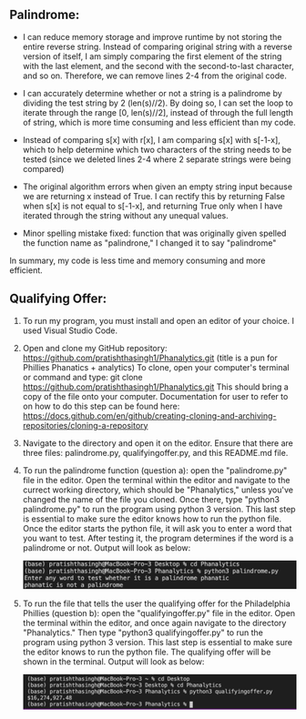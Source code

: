 ## Palindrome: 
* I can reduce memory storage and improve runtime by not storing the entire reverse string. Instead of comparing original string with a reverse version of itself, I am simply comparing the first element of the string with the last element, and the second with the second-to-last character, and so on. Therefore, we can remove lines 2-4 from the original code.

* I can accurately determine whether or not a string is a palindrome by dividing the test string by 2 (len(s)//2). 
By doing so, I can set the loop to iterate through the range [0, len(s)//2], instead of through the full length of string, which is more time
consuming and less efficient than my code.

* Instead of comparing s[x] with r[x], I am comparing s[x] with s[-1-x], which to help determine which two characters of the string needs to be tested (since we deleted lines 2-4 where 2 separate strings were being compared)

* The original algorithm errors when given an empty string input because we are returning x instead of True. I can rectify this by returning False when s[x] is not equal to s[-1-x], and returning True only when I have iterated through the string without any unequal values.

* Minor spelling mistake fixed: function that was originally given spelled the function name as "palindrone," I changed it to say "palindrome"

In summary, my code is less time and memory consuming and more efficient. 

## Qualifying Offer: 
1. To run my program, you must install and open an editor of your choice. I used Visual Studio Code. 

2. Open and clone my GitHub repository: https://github.com/pratishthasingh1/Phanalytics.git (title is a pun for Phillies Phanatics + analytics)
To clone, open your computer's terminal or command and type: git clone https://github.com/pratishthasingh1/Phanalytics.git This should bring a copy of the file onto your computer. 
Documentation for user to refer to on how to do this step can be found here: https://docs.github.com/en/github/creating-cloning-and-archiving-repositories/cloning-a-repository

3. Navigate to the directory and open it on the editor. Ensure that there are three files: palindrome.py, qualifyingoffer.py, and this README.md file.

4. To run the palindrome function (question a): open the "palindrome.py" file in the editor. Open the terminal within the editor and navigate to the currect working directory, which should be "Phanalytics," unless you've changed the name of the file you cloned. Once there, type "python3 palindrome.py" to run the program using python 3 version. This last step is essential to make sure the editor knows how to run the python file. Once the editor starts the python file, it will ask you to enter a word that you want to test. After testing it, the program determines if the word is a palindrome or not. Output will look as below: 

    ![question1](https://github.com/pratishthasingh1/Phanalytics/blob/main/runningquestion1.png?raw=true)

5. To run the file that tells the user the qualifying offer for the Philadelphia Phillies (question b): open the "qualifyingoffer.py" file in the editor. Open the terminal within the editor, and once again navigate to the directory "Phanalytics." Then type "python3 qualifyingoffer.py" to run the program using python 3 version. This last step is essential to make sure the editor knows to run the python file. The qualifying offer will be shown in the terminal. Output will look as below: 

    ![question2](https://github.com/pratishthasingh1/Phanalytics/blob/main/runningquestion2.png?raw=true)
